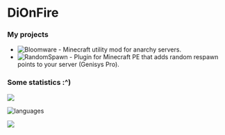 # DiOnFire

### My projects

- ![Bloomware](https://github.com/TheBreakery/Bloomware) - Minecraft utility mod for anarchy servers.
- ![RandomSpawn](https://github.com/DiOnFire/RandomSpawn-PMMP) - Plugin for Minecraft PE that adds random respawn points to your server (Genisys Pro).

### Some statistics :^)

![](https://github-readme-stats.vercel.app/api?username=dionfire&count_private=true&theme=dracula)

![languages](https://github-readme-stats.vercel.app/api/top-langs/?username=dionfire&theme=dracula&layout=compact)

![](https://komarev.com/ghpvc/?username=DiOnFire&color=7421af)
